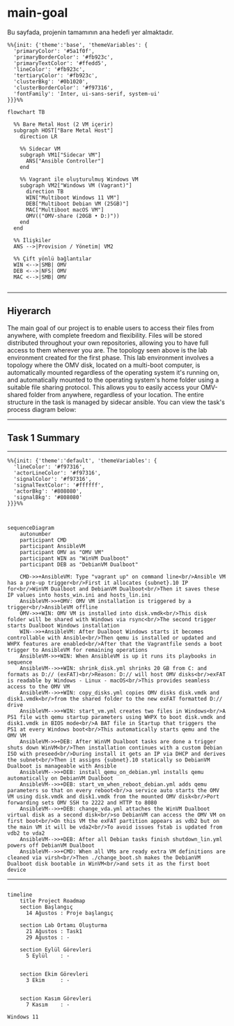 # main-goal
Bu sayfada, projenin tamamının ana hedefi yer almaktadır.


```mermaid
%%{init: {'theme':'base', 'themeVariables': {
  'primaryColor': '#5a1f0f',
  'primaryBorderColor': '#fb923c',
  'primaryTextColor': '#ffedd5',
  'lineColor': '#fb923c',
  'tertiaryColor': '#fb923c',
  'clusterBkg': '#0b1020',
  'clusterBorderColor': '#f97316',
  'fontFamily': 'Inter, ui-sans-serif, system-ui'
}}}%%

flowchart TB

  %% Bare Metal Host (2 VM içerir)
  subgraph HOST["Bare Metal Host"]
    direction LR

    %% Sidecar VM
    subgraph VM1["Sidecar VM"]
      ANS["Ansible Controller"]
    end

    %% Vagrant ile oluşturulmuş Windows VM
    subgraph VM2["Windows VM (Vagrant)"]
      direction TB
      WIN["Multiboot Windows 11 VM"]
      DEB["Multiboot Debian VM (25GB)"]
      MAC["Multiboot macOS VM"]
      OMV(("OMV-share (20GB • D:)"))
    end
  end

  %% İlişkiler
  ANS -->|Provision / Yönetim| VM2

  %% Çift yönlü bağlantılar
  WIN <-->|SMB| OMV
  DEB <-->|NFS| OMV
  MAC <-->|SMB| OMV


```
---
## Hiyerarch

  The main goal of our project is to enable users to access their files from anywhere, with complete freedom and flexibility. Files will be stored distributed throughout your own repositories, allowing you to have full access to them wherever you are. The topology seen above is the lab environment created for the first phase. This lab environment involves a topology where the OMV disk, located on a multi-boot computer, is automatically mounted regardless of the operating system it's running on, and automatically mounted to the operating system's home folder using a suitable file sharing protocol. This allows you to easily access your OMV-shared folder from anywhere, regardless of your location. The entire structure in the task is managed by sidecar ansible. You can view the task's process diagram below:

---
## Task 1 Summary
---

```mermaid
%%{init: {'theme':'default', 'themeVariables': {
  'lineColor': '#f97316',
  'actorLineColor': '#f97316',
  'signalColor': '#f97316',
  'signalTextColor': '#ffffff',
  'actorBkg': '#808080',
  'signalBkg': '#808080'
}}}%%



sequenceDiagram
    autonumber
    participant CMD
    participant AnsibleVM
    participant OMV as "OMV VM"
    participant WIN as "WinVM Dualboot"
    participant DEB as "DebianVM Dualboot"

    CMD->>+AnsibleVM: Type "vagrant up" on command line<br/>Ansible VM has a pre-up trigger<br/>First it allocates {subnet}.10 IP for<br/>WinVM Dualboot and DebianVM Dualboot<br/>Then it saves these IP values into hosts_win.ini and hosts_lin.ini
    AnsibleVM->>+OMV: OMV VM installation is triggered by a trigger<br/>AnsibleVM offline
    OMV->>+WIN: OMV VM is installed into disk.vmdk<br/>This disk folder will be shared with Windows via rsync<br/>The second trigger starts Dualboot Windows installation
    WIN-->>+AnsibleVM: After Dualboot Windows starts it becomes controllable with Ansible<br/>Then qemu is installed or updated and WHPX features are enabled<br/>After that the Vagrantfile sends a boot trigger to AnsibleVM for remaining operations
    AnsibleVM->>+WIN: When AnsibleVM is up it runs its playbooks in sequence
    AnsibleVM-->>+WIN: shrink_disk.yml shrinks 20 GB from C: and formats as D:// (exFAT)<br/>Reason: D:// will host OMV disks<br/>exFAT is readable by Windows - Linux - macOS<br/>This provides seamless access to the OMV VM
    AnsibleVM-->>+WIN: copy_disks.yml copies OMV disks disk.vmdk and disk1.vmdk<br/>from the shared folder to the new exFAT formatted D:// drive
    AnsibleVM-->>+WIN: start_vm.yml creates two files in Windows<br/>A PS1 file with qemu startup parameters using WHPX to boot disk.vmdk and disk1.vmdk in BIOS mode<br/>A BAT file in Startup that triggers the PS1 at every Windows boot<br/>This automatically starts qemu and the OMV VM
    AnsibleVM->>+DEB: After WinVM Dualboot tasks are done a trigger shuts down WinVM<br/>Then installation continues with a custom Debian ISO with preseed<br/>During install it gets an IP via DHCP and derives the subnet<br/>Then it assigns {subnet}.10 statically so DebianVM Dualboot is manageable with Ansible
    AnsibleVM-->>+DEB: install_qemu_on_debian.yml installs qemu automatically on DebianVM Dualboot
    AnsibleVM-->>+DEB: start_vm_when_reboot_debian.yml adds qemu parameters so that on every reboot<br/>a service auto starts the OMV VM using disk.vmdk and disk1.vmdk from the mounted OMV disk<br/>Port forwarding sets OMV SSH to 2222 and HTTP to 8080
    AnsibleVM-->>+DEB: change_vda.yml attaches the WinVM Dualboot virtual disk as a second disk<br/>so DebianVM can access the OMV VM on first boot<br/>On this VM the exFAT partition appears as vdb2 but on the main VM it will be vda2<br/>To avoid issues fstab is updated from vdb2 to vda2
    AnsibleVM-->>+DEB: After all Debian tasks finish shutdown_lin.yml powers off DebianVM Dualboot
    AnsibleVM-->>+CMD: When all VMs are ready extra VM definitions are cleaned via virsh<br/>Then ./change_boot.sh makes the DebianVM Dualboot disk bootable in WinVM<br/>and sets it as the first boot device
```
---



```mermaid

timeline
    title Project Roadmap
    section Başlangıç
      14 Ağustos : Proje başlangıç
    
    section Lab Ortamı Oluşturma
      21 Ağustos : Task1
      29 Ağustos : -

    section Eylül Görevleri
      5 Eylül    : -
    

    section Ekim Görevleri
      3 Ekim     : -
  

    section Kasım Görevleri
      7 Kasım    : -
   
Windows 11
```

